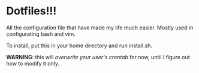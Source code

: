 Dotfiles!!!
===========

All the configuration file that have made my life much easier. Mostly used in configurating bash and vim.

To install, put this in your home directory and run install.sh.

**WARNING**: this will *overwrite your user's crontab* for now, until I figure out how to modify it only.
